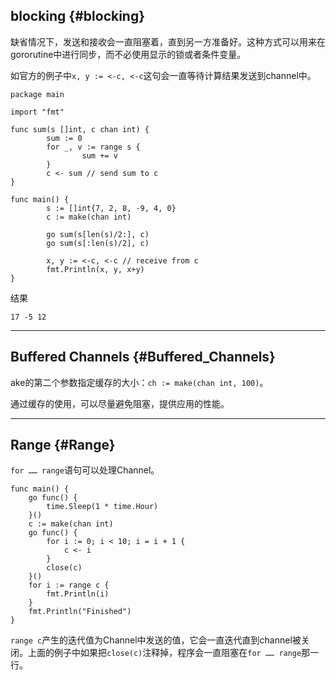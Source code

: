 ## blocking {#blocking}

缺省情况下，发送和接收会一直阻塞着，直到另一方准备好。这种方式可以用来在gororutine中进行同步，而不必使用显示的锁或者条件变量。

如官方的例子中`x, y := <-c, <-c`这句会一直等待计算结果发送到channel中。

```golang
package main

import "fmt"

func sum(s []int, c chan int) {
        sum := 0
        for _, v := range s {
                sum += v
        }
        c <- sum // send sum to c
}

func main() {
        s := []int{7, 2, 8, -9, 4, 0}
        c := make(chan int)

        go sum(s[len(s)/2:], c)
        go sum(s[:len(s)/2], c)

        x, y := <-c, <-c // receive from c
        fmt.Println(x, y, x+y)
}
```

结果

```golang
17 -5 12
```

---

## Buffered Channels {#Buffered_Channels}

ake的第二个参数指定缓存的大小：`ch := make(chan int, 100)`。

通过缓存的使用，可以尽量避免阻塞，提供应用的性能。  


---

## Range {#Range}

`for …… range`语句可以处理Channel。  


```golang
func main() {
	go func() {
		time.Sleep(1 * time.Hour)
	}()
	c := make(chan int)
	go func() {
		for i := 0; i < 10; i = i + 1 {
			c <- i
		}
		close(c)
	}()
	for i := range c {
		fmt.Println(i)
	}
	fmt.Println("Finished")
}
```

`range c`产生的迭代值为Channel中发送的值，它会一直迭代直到channel被关闭。上面的例子中如果把`close(c)`注释掉，程序会一直阻塞在`for …… range`那一行。

